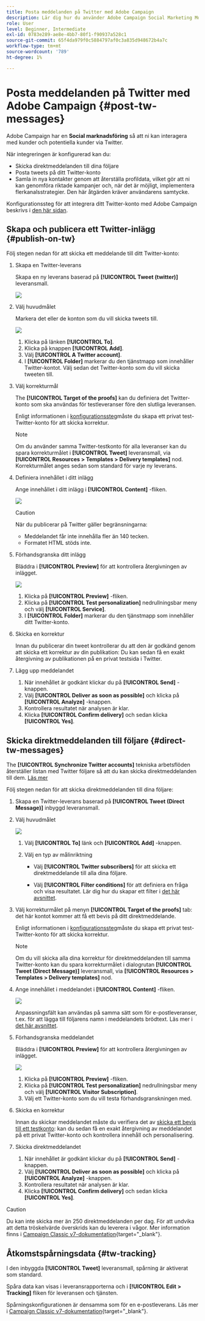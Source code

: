 ```yaml
---
title: Posta meddelanden på Twitter med Adobe Campaign
description: Lär dig hur du använder Adobe Campaign Social Marketing Module för att publicera meddelanden på Twitter och skicka direktmeddelanden till dina följare
role: User
level: Beginner, Intermediate
exl-id: 0783e289-ae8e-4bb7-80f1-f90937a528c1
source-git-commit: 65f4da979f0c5884797af0c3a835d948672b4a7c
workflow-type: tm+mt
source-wordcount: '789'
ht-degree: 1%

---
```



# Posta meddelanden på Twitter med Adobe Campaign {#post-tw-messages}

Adobe Campaign har en **Social marknadsföring** så att ni kan interagera med kunder och potentiella kunder via Twitter.

När integreringen är konfigurerad kan du:

* Skicka direktmeddelanden till dina följare
* Posta tweets på ditt Twitter-konto
* Samla in nya kontakter genom att återställa profildata, vilket gör att ni kan genomföra riktade kampanjer och, när det är möjligt, implementera flerkanalsstrategier. Den här åtgärden kräver användarens samtycke.


Konfigurationssteg för att integrera ditt Twitter-konto med Adobe Campaign beskrivs i [den här sidan](../connect/ac-tw.md).

## Skapa och publicera ett Twitter-inlägg {#publish-on-tw}

Följ stegen nedan för att skicka ett meddelande till ditt Twitter-konto:

1. Skapa en Twitter-leverans

   Skapa en ny leverans baserad på **[!UICONTROL Tweet (twitter)]** leveransmall.

   ![](assets/tw-new-delivery.png)

1. Välj huvudmålet

   Markera det eller de konton som du vill skicka tweets till.

   ![](assets/tw-define-target.png)

   1. Klicka på länken **[!UICONTROL To]**.
   1. Klicka på knappen **[!UICONTROL Add]**.
   1. Välj **[!UICONTROL A Twitter account]**.
   1. I **[!UICONTROL Folder]** markerar du den tjänstmapp som innehåller Twitter-kontot. Välj sedan det Twitter-konto som du vill skicka tweeten till.

1. Välj korrekturmål

   The **[!UICONTROL Target of the proofs]** kan du definiera det Twitter-konto som ska användas för testleveranser före den slutliga leveransen.

   Enligt informationen i [konfigurationssteg](../connect/ac-tw.md#tw-test-account)måste du skapa ett privat test-Twitter-konto för att skicka korrektur.

   >[!NOTE]
   >
   >Om du använder samma Twitter-testkonto för alla leveranser kan du spara korrekturmålet i **[!UICONTROL Tweet]** leveransmall, via **[!UICONTROL Resources > Templates > Delivery templates]** nod. Korrekturmålet anges sedan som standard för varje ny leverans.

1. Definiera innehållet i ditt inlägg

   Ange innehållet i ditt inlägg i **[!UICONTROL Content]** -fliken.

   ![](assets/tw-delivery-content.png)

   >[!CAUTION]
   >
   >När du publicerar på Twitter gäller begränsningarna:
   >
   >* Meddelandet får inte innehålla fler än 140 tecken.
   >* Formatet HTML stöds inte.


1. Förhandsgranska ditt inlägg

   Bläddra i **[!UICONTROL Preview]** för att kontrollera återgivningen av inlägget.

   ![](assets/tw-delivery-preview.png)

   1. Klicka på **[!UICONTROL Preview]** -fliken.
   1. Klicka på **[!UICONTROL Test personalization]** nedrullningsbar meny och välj **[!UICONTROL Service]**.
   1. I **[!UICONTROL Folder]** markerar du den tjänstmapp som innehåller ditt Twitter-konto.

1. Skicka en korrektur

   Innan du publicerar din tweet kontrollerar du att den är godkänd genom att skicka ett korrektur av din publikation: Du kan sedan få en exakt återgivning av publikationen på en privat testsida i Twitter.

1. Lägg upp meddelandet

   1. När innehållet är godkänt klickar du på **[!UICONTROL Send]** -knappen.
   1. Välj **[!UICONTROL Deliver as soon as possible]** och klicka på **[!UICONTROL Analyze]** -knappen.
   1. Kontrollera resultatet när analysen är klar.
   1. Klicka **[!UICONTROL Confirm delivery]** och sedan klicka **[!UICONTROL Yes]**.

## Skicka direktmeddelanden till följare {#direct-tw-messages}

The **[!UICONTROL Synchronize Twitter accounts]** tekniska arbetsflöden återställer listan med Twitter följare så att du kan skicka direktmeddelanden till dem. [Läs mer](../connect/ac-tw.md#synchro-tw-accounts)

Följ stegen nedan för att skicka direktmeddelanden till dina följare:

1. Skapa en Twitter-leverans baserad på **[!UICONTROL Tweet (Direct Message)]** inbyggd leveransmall.

1. Välj huvudmålet

   ![](assets/tw-dm-define-target.png)

   1. Välj **[!UICONTROL To]** länk och **[!UICONTROL Add]** -knappen.

   1. Välj en typ av målinriktning

      * Välj **[!UICONTROL Twitter subscribers]** för att skicka ett direktmeddelande till alla dina följare.

      * Välj **[!UICONTROL Filter conditions]** för att definiera en fråga och visa resultatet. Lär dig hur du skapar ett filter i [det här avsnittet](../audiences/create-filters.md#advanced-filters).

1. Välj korrekturmålet på menyn **[!UICONTROL Target of the proofs]** tab: det här kontot kommer att få ett bevis på ditt direktmeddelande.

   Enligt informationen i [konfigurationssteg](../connect/ac-tw.md#tw-test-account)måste du skapa ett privat test-Twitter-konto för att skicka korrektur.


   >[!NOTE]
   >
   >Om du vill skicka alla dina korrektur för direktmeddelanden till samma Twitter-konto kan du spara korrekturmålet i dialogrutan **[!UICONTROL Tweet (Direct Message)]** leveransmall, via **[!UICONTROL Resources > Templates > Delivery templates]** nod.

1. Ange innehållet i meddelandet i **[!UICONTROL Content]** -fliken.

   ![](assets/tw-dm-content.png)

   Anpassningsfält kan användas på samma sätt som för e-postleveranser, t.ex. för att lägga till följarens namn i meddelandets brödtext. Läs mer i [det här avsnittet](../send/personalize.md).

1. Förhandsgranska meddelandet

   Bläddra i **[!UICONTROL Preview]** för att kontrollera återgivningen av inlägget.

   ![](assets/tw-dm-preview.png)

   1. Klicka på **[!UICONTROL Preview]** -fliken.
   1. Klicka på **[!UICONTROL Test personalization]** nedrullningsbar meny och välj **[!UICONTROL Visitor Subscription]**.
   1. Välj ett Twitter-konto som du vill testa förhandsgranskningen med.

1. Skicka en korrektur

   Innan du skickar meddelandet måste du verifiera det av [skicka ett bevis till ett testkonto](../send/preview-and-proof.md): kan du sedan få en exakt återgivning av meddelandet på ett privat Twitter-konto och kontrollera innehåll och personalisering.

1. Skicka direktmeddelandet

   1. När innehållet är godkänt klickar du på **[!UICONTROL Send]** -knappen.
   1. Välj **[!UICONTROL Deliver as soon as possible]** och klicka på **[!UICONTROL Analyze]** -knappen.
   1. Kontrollera resultatet när analysen är klar.
   1. Klicka **[!UICONTROL Confirm delivery]** och sedan klicka **[!UICONTROL Yes]**.

>[!CAUTION]
>
>Du kan inte skicka mer än 250 direktmeddelanden per dag. För att undvika att detta tröskelvärde överskrids kan du leverera i vågor. Mer information finns i [Campaign Classic v7-dokumentation](https://experienceleague.adobe.com/docs/campaign-classic/using/sending-messages/key-steps-when-creating-a-delivery/steps-sending-the-delivery.html#sending-using-multiple-waves){target="_blank"}.


## Åtkomstspårningsdata {#tw-tracking}

I den inbyggda **[!UICONTROL Tweet]** leveransmall, spårning är aktiverat som standard.

Spåra data kan visas i leveransrapporterna och i **[!UICONTROL Edit > Tracking]** fliken för leveransen och tjänsten.

Spårningskonfigurationen är densamma som för en e-postleverans. Läs mer i [Campaign Classic v7-dokumentation](https://experienceleague.adobe.com/docs/campaign-classic/using/sending-messages/monitoring-deliveries/about-delivery-monitoring.html){target="_blank"}.

